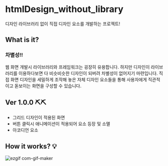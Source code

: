 # htmlDesign_without_library
디자인 라이브러리 없이 직접 디자인 요소를 개발하는 프로젝트!

## What is it?
### 차별성‼
웹 화면 개발시 라이브러리와 프레임워크는 굉장히 유용합니다. 
하지만 디자인이 라이브러리를 이용하다보면 다 비슷비슷한 디자인이 되버려 차별성이 없어지기 마련입니다. 
직접 화면 디자인을 세밀하게 조작해 놓은 자체 디자인 요소들을 통해 사용자에게 직관적이고 돋보이는 화면을 구성할 수 있습니다.

## Ver 1.0.0 ⛏⛏
- 그리드 디자인이 적용된 화면
- 버튼 클릭시 애니메이션이 적용되어 요소 등장 및 소멸
- 아코디언 요소

## How it works? 💡
![ezgif com-gif-maker](https://user-images.githubusercontent.com/63538097/209511449-fc25da47-f348-4e71-b895-e4376993ecc9.gif)
